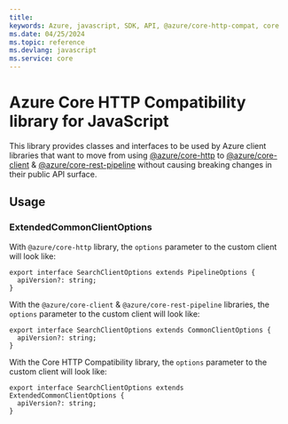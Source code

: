 ```yaml
---
title: 
keywords: Azure, javascript, SDK, API, @azure/core-http-compat, core
ms.date: 04/25/2024
ms.topic: reference
ms.devlang: javascript
ms.service: core
---
```

# Azure Core HTTP Compatibility library for JavaScript

This library provides classes and interfaces to be used by Azure client libraries that want to move from using [@azure/core-http](https://www.npmjs.com/package/@azure/core-http) to [@azure/core-client](https://www.npmjs.com/package/@azure/core-client) & [@azure/core-rest-pipeline](https://www.npmjs.com/package/@azure/core-rest-pipeline) without causing breaking changes in their public API surface.

## Usage

### ExtendedCommonClientOptions

With `@azure/core-http` library, the `options` parameter to the custom client will look like:

```
export interface SearchClientOptions extends PipelineOptions {
  apiVersion?: string;
}
```

With the `@azure/core-client` & `@azure/core-rest-pipeline` libraries, the `options` parameter to the custom client will look like:

```
export interface SearchClientOptions extends CommonClientOptions {
  apiVersion?: string;
}
```

With the Core HTTP Compatibility library, the `options` parameter to the custom client will look like:

```
export interface SearchClientOptions extends ExtendedCommonClientOptions {
  apiVersion?: string;
}
```


